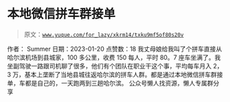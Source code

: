 # 本地微信拼车群接单

> 原文：[`www.yuque.com/for_lazy/xkrm14/txku9mf5of80s20v`](https://www.yuque.com/for_lazy/xkrm14/txku9mf5of80s20v)

<ne-p id="u33185c80" data-lake-id="u33185c80"><ne-text id="u2d5922ee">作者： Summer</ne-text></ne-p> <ne-p id="u37480430" data-lake-id="u37480430"><ne-text id="uc8ad81af">日期：2023-01-20</ne-text></ne-p> <ne-p id="u1a3ee797" data-lake-id="u1a3ee797"><ne-text id="uf97586a4">点赞数：</ne-text><ne-text id="u1d52a1ec" ne-bold="true">18</ne-text></ne-p> <ne-hole id="u8f4132f1" data-lake-id="u8f4132f1"><ne-card data-card-name="hr" data-card-type="block" id="CtPlP" data-event-boundary="card"><ne-p id="u84fe2b59" data-lake-id="u84fe2b59"><ne-text id="uccea7c17">我丈母娘给我叫了个拼车直接从哈尔滨机场到县城家，100 多公里，收费 150 每人，平时 80。7 座车坐满了。我坐副驾驶一路跟司机聊了很多，他们有个团队在职业干这个事，平均每车月入 2，3 万，基本上垄断了当地县城往返哈尔滨的拼车人群。都是通过本地微信拼车群接单，车都是自己的，一天跑两到三趟哈尔滨。</ne-text></ne-p> <ne-hole id="uc1f0e39a" data-lake-id="uc1f0e39a"><ne-card data-card-name="hr" data-card-type="block" id="qEIUd" data-event-boundary="card"><ne-p id="u71c36dae" data-lake-id="u71c36dae"><ne-text id="u3ecebbb4">公众号懒人找资源，懒人专属群分享</ne-text></ne-p></ne-card></ne-hole></ne-card></ne-hole>